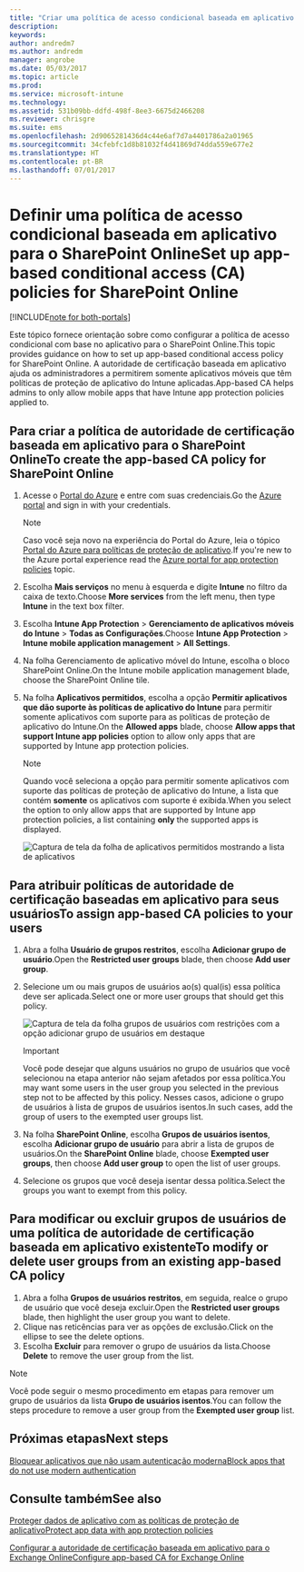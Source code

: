 ```yaml
---
title: "Criar uma política de acesso condicional baseada em aplicativo para o SharePoint Online"
description: 
keywords: 
author: andredm7
ms.author: andredm
manager: angrobe
ms.date: 05/03/2017
ms.topic: article
ms.prod: 
ms.service: microsoft-intune
ms.technology: 
ms.assetid: 531b09bb-ddfd-498f-8ee3-6675d2466208
ms.reviewer: chrisgre
ms.suite: ems
ms.openlocfilehash: 2d9065281436d4c44e6af7d7a4401786a2a01965
ms.sourcegitcommit: 34cfebfc1d8b81032f4d41869d74dda559e677e2
ms.translationtype: HT
ms.contentlocale: pt-BR
ms.lasthandoff: 07/01/2017
---
```

# <span data-ttu-id="26142-102">Definir uma política de acesso condicional baseada em aplicativo para o SharePoint Online</span><span class="sxs-lookup"><span data-stu-id="26142-102">Set up app-based conditional access (CA) policies for SharePoint Online</span></span>
<a id="set-up-app-based-conditional-access-ca-policies-for-sharepoint-online" class="xliff"></a>

[!INCLUDE[note for both-portals](../includes/note-for-both-portals.md)]

<span data-ttu-id="26142-103">Este tópico fornece orientação sobre como configurar a política de acesso condicional com base no aplicativo para o SharePoint Online.</span><span class="sxs-lookup"><span data-stu-id="26142-103">This topic provides guidance on how to set up app-based conditional access policy for SharePoint Online.</span></span> <span data-ttu-id="26142-104">A autoridade de certificação baseada em aplicativo ajuda os administradores a permitirem somente aplicativos móveis que têm políticas de proteção de aplicativo do Intune aplicadas.</span><span class="sxs-lookup"><span data-stu-id="26142-104">App-based CA helps admins to only allow mobile apps that have Intune app protection policies applied to.</span></span>

## <span data-ttu-id="26142-105">Para criar a política de autoridade de certificação baseada em aplicativo para o SharePoint Online</span><span class="sxs-lookup"><span data-stu-id="26142-105">To create the app-based CA policy for SharePoint Online</span></span>
<a id="to-create-the-app-based-ca-policy-for-sharepoint-online" class="xliff"></a>

1. <span data-ttu-id="26142-106">Acesse o [Portal do Azure](https://portal.azure.com) e entre com suas credenciais.</span><span class="sxs-lookup"><span data-stu-id="26142-106">Go the [Azure portal](https://portal.azure.com) and sign in with your credentials.</span></span>

    > [!NOTE]
    > <span data-ttu-id="26142-107">Caso você seja novo na experiência do Portal do Azure, leia o tópico [Portal do Azure para políticas de proteção de aplicativo](azure-portal-for-microsoft-intune-mam-policies.md).</span><span class="sxs-lookup"><span data-stu-id="26142-107">If you're new to the Azure portal experience read the [Azure portal for app protection policies](azure-portal-for-microsoft-intune-mam-policies.md) topic.</span></span>

2. <span data-ttu-id="26142-108">Escolha **Mais serviços** no menu à esquerda e digite **Intune** no filtro da caixa de texto.</span><span class="sxs-lookup"><span data-stu-id="26142-108">Choose **More services** from the left menu, then type **Intune** in the text box filter.</span></span>

3. <span data-ttu-id="26142-109">Escolha **Intune App Protection** > **Gerenciamento de aplicativos móveis do Intune** > **Todas as Configurações**.</span><span class="sxs-lookup"><span data-stu-id="26142-109">Choose **Intune App Protection** > **Intune mobile application management** > **All Settings**.</span></span>

4. <span data-ttu-id="26142-110">Na folha Gerenciamento de aplicativo móvel do Intune, escolha o bloco SharePoint Online.</span><span class="sxs-lookup"><span data-stu-id="26142-110">On the Intune mobile application management blade, choose the SharePoint Online tile.</span></span>

5. <span data-ttu-id="26142-111">Na folha **Aplicativos permitidos**, escolha a opção **Permitir aplicativos que dão suporte às políticas de aplicativo do Intune** para permitir somente aplicativos com suporte para as políticas de proteção de aplicativo do Intune.</span><span class="sxs-lookup"><span data-stu-id="26142-111">On the **Allowed apps** blade, choose **Allow apps that support Intune app policies** option to allow only apps that are supported by Intune app protection policies.</span></span>

    > [!NOTE] 
    > <span data-ttu-id="26142-112">Quando você seleciona a opção para permitir somente aplicativos com suporte das políticas de proteção de aplicativo do Intune, a lista que contém **somente** os aplicativos com suporte é exibida.</span><span class="sxs-lookup"><span data-stu-id="26142-112">When you select the option to only allow apps that are supported by Intune app protection policies, a list containing **only** the supported apps is displayed.</span></span>

    ![Captura de tela da folha de aplicativos permitidos mostrando a lista de aplicativos](../media/mam-ca-spo-allowed-apps.png)

## <span data-ttu-id="26142-114">Para atribuir políticas de autoridade de certificação baseadas em aplicativo para seus usuários</span><span class="sxs-lookup"><span data-stu-id="26142-114">To assign app-based CA policies to your users</span></span>
<a id="to-assign-app-based-ca-policies-to-your-users" class="xliff"></a>

1. <span data-ttu-id="26142-115">Abra a folha **Usuário de grupos restritos**, escolha **Adicionar grupo de usuário**.</span><span class="sxs-lookup"><span data-stu-id="26142-115">Open the **Restricted user groups** blade, then choose **Add user group**.</span></span>

2. <span data-ttu-id="26142-116">Selecione um ou mais grupos de usuários ao(s) qual(is) essa política deve ser aplicada.</span><span class="sxs-lookup"><span data-stu-id="26142-116">Select one or more user groups that should get this policy.</span></span>

    ![Captura de tela da folha grupos de usuários com restrições com a opção adicionar grupo de usuários em destaque](../media/mam-ca-spo-restricted-groups.png)

    > [!IMPORTANT] 
    > <span data-ttu-id="26142-118">Você pode desejar que alguns usuários no grupo de usuários que você selecionou na etapa anterior não sejam afetados por essa política.</span><span class="sxs-lookup"><span data-stu-id="26142-118">You may want some users in the user group you selected in the previous step not to be affected by this policy.</span></span> <span data-ttu-id="26142-119">Nesses casos, adicione o grupo de usuários à lista de grupos de usuários isentos.</span><span class="sxs-lookup"><span data-stu-id="26142-119">In such cases, add the group of users to the exempted user groups list.</span></span> 

3. <span data-ttu-id="26142-120">Na folha **SharePoint Online**, escolha **Grupos de usuários isentos**, escolha **Adicionar grupo de usuário** para abrir a lista de grupos de usuários.</span><span class="sxs-lookup"><span data-stu-id="26142-120">On the **SharePoint Online** blade, choose **Exempted user groups**, then choose **Add user group** to open the list of user groups.</span></span>

4. <span data-ttu-id="26142-121">Selecione os grupos que você deseja isentar dessa política.</span><span class="sxs-lookup"><span data-stu-id="26142-121">Select the groups you want to exempt from this policy.</span></span>  

## <span data-ttu-id="26142-122">Para modificar ou excluir grupos de usuários de uma política de autoridade de certificação baseada em aplicativo existente</span><span class="sxs-lookup"><span data-stu-id="26142-122">To modify or delete user groups from an existing app-based CA policy</span></span>
<a id="to-modify-or-delete-user-groups-from-an-existing-app-based-ca-policy" class="xliff"></a>

1. <span data-ttu-id="26142-123">Abra a folha **Grupos de usuários restritos**, em seguida, realce o grupo de usuário que você deseja excluir.</span><span class="sxs-lookup"><span data-stu-id="26142-123">Open the **Restricted user groups** blade, then highlight the user group you want to delete.</span></span>
2. <span data-ttu-id="26142-124">Clique nas reticências para ver as opções de exclusão.</span><span class="sxs-lookup"><span data-stu-id="26142-124">Click on the ellipse to see the delete options.</span></span>
3. <span data-ttu-id="26142-125">Escolha **Excluir** para remover o grupo de usuários da lista.</span><span class="sxs-lookup"><span data-stu-id="26142-125">Choose **Delete** to remove the user group from the list.</span></span>

> [!NOTE] 
> <span data-ttu-id="26142-126">Você pode seguir o mesmo procedimento em etapas para remover um grupo de usuários da lista **Grupo de usuários isentos**.</span><span class="sxs-lookup"><span data-stu-id="26142-126">You can follow the steps procedure to remove a user group from the **Exempted user group** list.</span></span>

## <span data-ttu-id="26142-127">Próximas etapas</span><span class="sxs-lookup"><span data-stu-id="26142-127">Next steps</span></span>
<a id="next-steps" class="xliff"></a>

[<span data-ttu-id="26142-128">Bloquear aplicativos que não usam autenticação moderna</span><span class="sxs-lookup"><span data-stu-id="26142-128">Block apps that do not use modern authentication</span></span>](block-apps-with-no-modern-authentication.md)

## <span data-ttu-id="26142-129">Consulte também</span><span class="sxs-lookup"><span data-stu-id="26142-129">See also</span></span>
<a id="see-also" class="xliff"></a>

[<span data-ttu-id="26142-130">Proteger dados de aplicativo com as políticas de proteção de aplicativo</span><span class="sxs-lookup"><span data-stu-id="26142-130">Protect app data with app protection policies</span></span>](protect-app-data-using-mobile-app-management-policies-with-microsoft-intune.md)

[<span data-ttu-id="26142-131">Configurar a autoridade de certificação baseada em aplicativo para o Exchange Online</span><span class="sxs-lookup"><span data-stu-id="26142-131">Configure app-based CA for Exchange Online</span></span>](mam-ca-for-exchange-online.md)
